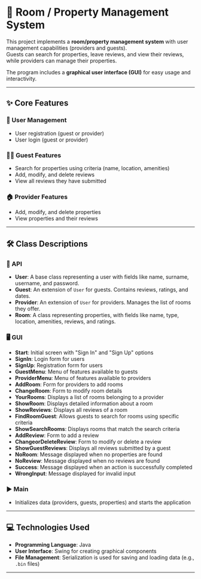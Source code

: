 # 🏨 Room / Property Management System

This project implements a **room/property management system** with user management capabilities (providers and guests).  
Guests can search for properties, leave reviews, and view their reviews, while providers can manage their properties.  

The program includes a **graphical user interface (GUI)** for easy usage and interactivity.

---

## ✨ Core Features

### 👥 User Management
- User registration (guest or provider)  
- User login (guest or provider)  

### 🙋‍♂️ Guest Features
- Search for properties using criteria (name, location, amenities)  
- Add, modify, and delete reviews  
- View all reviews they have submitted  

### 🏠 Provider Features
- Add, modify, and delete properties  
- View properties and their reviews  

---

## 🛠️ Class Descriptions

### 📌 API
- **User**: A base class representing a user with fields like name, surname, username, and password.  
- **Guest**: An extension of `User` for guests. Contains reviews, ratings, and dates.  
- **Provider**: An extension of `User` for providers. Manages the list of rooms they offer.  
- **Room**: A class representing properties, with fields like name, type, location, amenities, reviews, and ratings.  

### 🖥️ GUI
- **Start**: Initial screen with "Sign In" and "Sign Up" options  
- **SignIn**: Login form for users  
- **SignUp**: Registration form for users  
- **GuestMenu**: Menu of features available to guests  
- **ProviderMenu**: Menu of features available to providers  
- **AddRoom**: Form for providers to add rooms  
- **ChangeRoom**: Form to modify room details  
- **YourRooms**: Displays a list of rooms belonging to a provider  
- **ShowRoom**: Displays detailed information about a room  
- **ShowReviews**: Displays all reviews of a room  
- **FindRoomGuest**: Allows guests to search for rooms using specific criteria  
- **ShowSearchRooms**: Displays rooms that match the search criteria  
- **AddReview**: Form to add a review  
- **ChangeorDeleteReview**: Form to modify or delete a review  
- **ShowGuestReviews**: Displays all reviews submitted by a guest  
- **NoRoom**: Message displayed when no properties are found  
- **NoReview**: Message displayed when no reviews are found  
- **Success**: Message displayed when an action is successfully completed  
- **WrongInput**: Message displayed for invalid input  

### ▶️ Main
- Initializes data (providers, guests, properties) and starts the application  

---

## 💻 Technologies Used
- **Programming Language**: Java  
- **User Interface**: Swing for creating graphical components  
- **File Management**: Serialization is used for saving and loading data (e.g., `.bin` files)  

---
